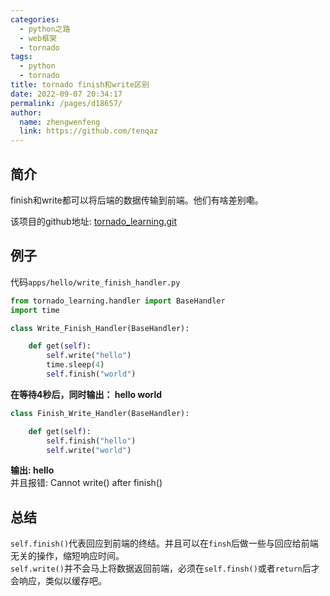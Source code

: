 ```yaml
---
categories: 
  - python之路
  - web框架
  - tornado
tags: 
  - python
  - tornado
title: tornado finish和write区别
date: 2022-09-07 20:34:17
permalink: /pages/d18657/
author: 
  name: zhengwenfeng
  link: https://github.com/tenqaz
---
```




## 简介

finish和write都可以将后端的数据传输到前端。他们有啥差别嘞。

该项目的github地址: [tornado_learning.git](https://github.com/tenqaz/tornado_learning)

## 例子

代码`apps/hello/write_finish_handler.py`

```python
from tornado_learning.handler import BaseHandler
import time

class Write_Finish_Handler(BaseHandler):

    def get(self):
        self.write("hello")
        time.sleep(4)
        self.finish("world")
```

**在等待4秒后，同时输出： hello world**

```python
class Finish_Write_Handler(BaseHandler):

    def get(self):
        self.finish("hello")
        self.write("world")
```

**输出: hello**<br />
并且报错: Cannot write() after finish()

## 总结

`self.finish()`代表回应到前端的终结。并且可以在`finsh`后做一些与回应给前端无关的操作，缩短响应时间。<br />
`self.write()`并不会马上将数据返回前端，必须在`self.finsh()`或者`return`后才会响应，类似以缓存吧。
